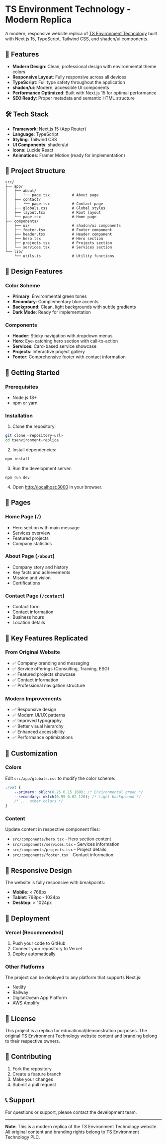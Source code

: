 # TS Environment Technology - Modern Replica

A modern, responsive website replica of [TS Environment Technology](https://tsenvironment.com/) built with Next.js 15, TypeScript, Tailwind CSS, and shadcn/ui components.

## 🚀 Features

-   **Modern Design**: Clean, professional design with environmental theme colors
-   **Responsive Layout**: Fully responsive across all devices
-   **TypeScript**: Full type safety throughout the application
-   **shadcn/ui**: Modern, accessible UI components
-   **Performance Optimized**: Built with Next.js 15 for optimal performance
-   **SEO Ready**: Proper metadata and semantic HTML structure

## 🛠️ Tech Stack

-   **Framework**: Next.js 15 (App Router)
-   **Language**: TypeScript
-   **Styling**: Tailwind CSS
-   **UI Components**: shadcn/ui
-   **Icons**: Lucide React
-   **Animations**: Framer Motion (ready for implementation)

## 📁 Project Structure

```
src/
├── app/
│   ├── about/
│   │   └── page.tsx          # About page
│   ├── contact/
│   │   └── page.tsx          # Contact page
│   ├── globals.css           # Global styles
│   ├── layout.tsx            # Root layout
│   └── page.tsx              # Home page
├── components/
│   ├── ui/                   # shadcn/ui components
│   ├── footer.tsx            # Footer component
│   ├── header.tsx            # Header component
│   ├── hero.tsx              # Hero section
│   ├── projects.tsx          # Projects section
│   └── services.tsx          # Services section
└── lib/
    └── utils.ts              # Utility functions
```

## 🎨 Design Features

### Color Scheme

-   **Primary**: Environmental green tones
-   **Secondary**: Complementary blue accents
-   **Background**: Clean, light backgrounds with subtle gradients
-   **Dark Mode**: Ready for implementation

### Components

-   **Header**: Sticky navigation with dropdown menus
-   **Hero**: Eye-catching hero section with call-to-action
-   **Services**: Card-based service showcase
-   **Projects**: Interactive project gallery
-   **Footer**: Comprehensive footer with contact information

## 🚀 Getting Started

### Prerequisites

-   Node.js 18+
-   npm or yarn

### Installation

1. Clone the repository:

```bash
git clone <repository-url>
cd tsenvironment-replica
```

2. Install dependencies:

```bash
npm install
```

3. Run the development server:

```bash
npm run dev
```

4. Open [http://localhost:3000](http://localhost:3000) in your browser.

## 📄 Pages

### Home Page (`/`)

-   Hero section with main message
-   Services overview
-   Featured projects
-   Company statistics

### About Page (`/about`)

-   Company story and history
-   Key facts and achievements
-   Mission and vision
-   Certifications

### Contact Page (`/contact`)

-   Contact form
-   Contact information
-   Business hours
-   Location details

## 🎯 Key Features Replicated

### From Original Website

-   ✅ Company branding and messaging
-   ✅ Service offerings (Consulting, Training, ESG)
-   ✅ Featured projects showcase
-   ✅ Contact information
-   ✅ Professional navigation structure

### Modern Improvements

-   ✅ Responsive design
-   ✅ Modern UI/UX patterns
-   ✅ Improved typography
-   ✅ Better visual hierarchy
-   ✅ Enhanced accessibility
-   ✅ Performance optimizations

## 🔧 Customization

### Colors

Edit `src/app/globals.css` to modify the color scheme:

```css
:root {
    --primary: oklch(0.25 0.15 160); /* Environmental green */
    --secondary: oklch(0.95 0.02 120); /* Light background */
    /* ... other colors */
}
```

### Content

Update content in respective component files:

-   `src/components/hero.tsx` - Hero section content
-   `src/components/services.tsx` - Services information
-   `src/components/projects.tsx` - Project details
-   `src/components/footer.tsx` - Contact information

## 📱 Responsive Design

The website is fully responsive with breakpoints:

-   **Mobile**: < 768px
-   **Tablet**: 768px - 1024px
-   **Desktop**: > 1024px

## 🚀 Deployment

### Vercel (Recommended)

1. Push your code to GitHub
2. Connect your repository to Vercel
3. Deploy automatically

### Other Platforms

The project can be deployed to any platform that supports Next.js:

-   Netlify
-   Railway
-   DigitalOcean App Platform
-   AWS Amplify

## 📄 License

This project is a replica for educational/demonstration purposes. The original TS Environment Technology website content and branding belong to their respective owners.

## 🤝 Contributing

1. Fork the repository
2. Create a feature branch
3. Make your changes
4. Submit a pull request

## 📞 Support

For questions or support, please contact the development team.

---

**Note**: This is a modern replica of the TS Environment Technology website. All original content and branding rights belong to TS Environment Technology PLC.
